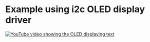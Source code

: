 # Example using i2c OLED display driver

[![YouTube video showing the OLED displaying text](https://img.youtube.com/vi/0sJZpEWOLNc/0.jpg)](http://www.youtube.com/watch?v=0sJZpEWOLNc "pretty HAL machine demo 1")


